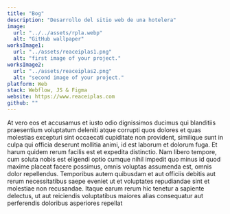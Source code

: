 ```yaml
---
title: "Bog"
description: "Desarrollo del sitio web de una hotelera"
image:
  url: "../../assets/rpla.webp"
  alt: "GitHub wallpaper"
worksImage1:
  url: "../assets/reaceiplas1.png"
  alt: "first image of your project."
worksImage2:
  url: "../assets/reaceiplas2.png"
  alt: "second image of your project."
platform: Web
stack: Webflow, JS & Figma
website: https://www.reaceiplas.com
github: ""
---
```


At vero eos et accusamus et iusto odio dignissimos ducimus qui blanditiis praesentium voluptatum deleniti atque corrupti quos dolores et quas molestias excepturi sint occaecati cupiditate non provident, similique sunt in culpa qui officia deserunt mollitia animi, id est laborum et dolorum fuga. Et harum quidem rerum facilis est et expedita distinctio. Nam libero tempore, cum soluta nobis est eligendi optio cumque nihil impedit quo minus id quod maxime placeat facere possimus, omnis voluptas assumenda est, omnis dolor repellendus. Temporibus autem quibusdam et aut officiis debitis aut rerum necessitatibus saepe eveniet ut et voluptates repudiandae sint et molestiae non recusandae. Itaque earum rerum hic tenetur a sapiente delectus, ut aut reiciendis voluptatibus maiores alias consequatur aut perferendis doloribus asperiores repellat
